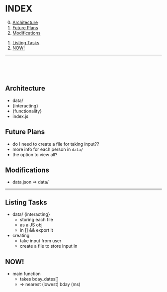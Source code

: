 # INDEX
0) [Architecture](#architecture)
1) [Future Plans](#future-plans)
1) [Modifications](#modifications)
<!--  -->
1) [Listing Tasks](#listing-tasks)
1) [NOW!](#now)
___
<br><br><br>


## Architecture
- data/  <!-- iterable -->
- {interacting} <!-- retrieving -->
- {functionality}  <!-- main() -->
- index.js  <!-- just ouput -->


## Future Plans
- do I need to create a file for taking input??
- more info for each person in `data/`
- the option to view all?


## Modifications
- data.json => data/

___

## Listing Tasks
- data/ {interacting}
    - storing each file
    - as a JS obj
    - in [] && export it
- creating
    - take input from user
    - create a file to store input in


## NOW!
- main function
    - takes bday_dates[]
    - => nearest (lowest) bday (ms)